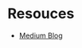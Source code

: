 # Resouces 

* [Medium Blog](https://medium.com/faun/why-terraform-how-to-getting-started-with-terraform-using-aws-3269527e921d)
